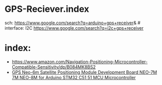 # GPS-Reciever.index
sch: https://www.google.com/search?q=arduino+gps+receiver&amp; # interface: I2C https://www.google.com/search?q=i2c+gps+receiver

# index:
- https://www.amazon.com/Navigation-Positioning-Microcontroller-Compatible-Sensitivity/dp/B084MK8BS2
- [GPS Neo-6m Satellite Positioning Module Development Board NEO-7M 7M NEO-8M for Arduino STM32 C51 51 MCU Microcontroller](https://www.aliexpress.us/item/3256806156244796.html)
